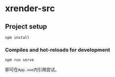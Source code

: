 # xrender-src

## Project setup
```
npm install
```

### Compiles and hot-reloads for development
```
npm run serve
```

即可在`App.vue`内引用尝试。
